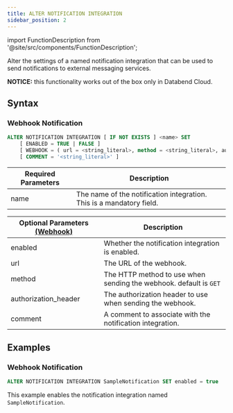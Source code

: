 ```yaml
---
title: ALTER NOTIFICATION INTEGRATION
sidebar_position: 2
---
```

import FunctionDescription from '@site/src/components/FunctionDescription';

<FunctionDescription description="Introduced or updated: v1.2.371"/>

Alter the settings of a named notification integration that can be used to send notifications to external messaging services.

**NOTICE:** this functionality works out of the box only in Databend Cloud.

## Syntax
### Webhook Notification

```sql
ALTER NOTIFICATION INTEGRATION [ IF NOT EXISTS ] <name> SET
    [ ENABLED = TRUE | FALSE ]
    [ WEBHOOK = ( url = <string_literal>, method = <string_literal>, authorization_header = <string_literal> ) ]
    [ COMMENT = '<string_literal>' ]
```

| Required Parameters | Description |
|---------------------|-------------|
| name                | The name of the notification integration. This is a mandatory field. |


| Optional Parameters [(Webhook)](#webhook-notification) | Description |
|---------------------|-------------|
| enabled             | Whether the notification integration is enabled. |
| url                 | The URL of the webhook. |
| method              | The HTTP method to use when sending the webhook. default is `GET`|
| authorization_header| The authorization header to use when sending the webhook. |
| comment             | A comment to associate with the notification integration. |

## Examples

### Webhook Notification

```sql
ALTER NOTIFICATION INTEGRATION SampleNotification SET enabled = true
```

This example enables the notification integration named `SampleNotification`.


